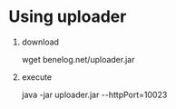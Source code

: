 Using uploader
=========
1. download

    wget benelog.net/uploader.jar
    
2. execute

    java -jar uploader.jar --httpPort=10023


